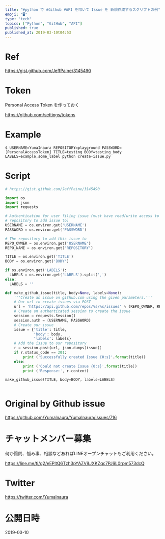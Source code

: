 ```yaml
---
title: "#python で #Github #API を叩いて Issue を 新規作成するスクリプトの例"
emoji: "🖥"
type: "tech"
topics: ["Python", "GitHub", "API"]
published: true
published_at: 2019-03-10t04:53
---
```




# Ref

https://gist.github.com/JeffPaine/3145490

# Token

Personal Access Token を作っておく

https://github.com/settings/tokens

# Example

```
$ USERNAME=YumaInaura REPOSITORY=playground PASSWORD=[PersonalAccessToken] TITLE=testing BODY=testing_body LABELS=example,some_label python create-issue.py
```

# Script

```py
# https://gist.github.com/JeffPaine/3145490

import os
import json
import requests

# Authentication for user filing issue (must have read/write access to
# repository to add issue to)
USERNAME = os.environ.get('USERNAME')
PASSWORD = os.environ.get('PASSWORD')

# The repository to add this issue to
REPO_OWNER = os.environ.get('USERNAME')
REPO_NAME = os.environ.get('REPOSITORY')

TITLE = os.environ.get('TITLE')
BODY = os.environ.get('BODY')

if os.environ.get('LABELS'):
  LABELS = os.environ.get('LABELS').split(',')
else:
  LABELS = ''

def make_github_issue(title, body=None, labels=None):
    '''Create an issue on github.com using the given parameters.'''
    # Our url to create issues via POST
    url = 'https://api.github.com/repos/%s/%s/issues' % (REPO_OWNER, REPO_NAME)
    # Create an authenticated session to create the issue
    session = requests.Session()
    session.auth = (USERNAME, PASSWORD)
    # Create our issue
    issue = {'title': title,
             'body': body,
             'labels': labels}
    # Add the issue to our repository
    r = session.post(url, json.dumps(issue))
    if r.status_code == 201:
        print ('Successfully created Issue {0:s}'.format(title))
    else:
        print ('Could not create Issue {0:s}'.format(title))
        print ('Response:', r.content)

make_github_issue(TITLE, body=BODY, labels=LABELS)



```


# Original by Github issue

https://github.com/YumaInaura/YumaInaura/issues/716








<!-- Update From Qiita API -->

# チャットメンバー募集


何か質問、悩み事、相談などあればLINEオープンチャットもご利用ください。

https://line.me/ti/g2/eEPltQ6Tzh3pYAZV8JXKZqc7PJ6L0rpm573dcQ





# Twitter


https://twitter.com/YumaInaura


<!-- Update From Qiita API -->



# 公開日時

2019-03-10
